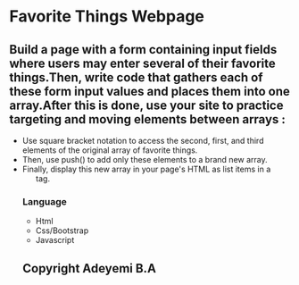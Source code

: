# Favorite Things Webpage

## Build a page with a form containing input fields where users may enter several of their favorite things.Then, write code that gathers each of these form input values and places them into one array.After this is done, use your site to practice targeting and moving elements between arrays :

* Use square bracket notation to access the second, first, and third elements of the original array of favorite things.
* Then, use push() to add only these elements to a brand new array.
* Finally, display this new array in your page's HTML as list items in a <ul> tag.

### Language
* Html
* Css/Bootstrap
* Javascript

## Copyright Adeyemi B.A
